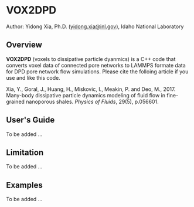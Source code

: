# VOX2DPD


Author: Yidong Xia, Ph.D. (yidong.xia@inl.gov), Idaho National Laboratory

## Overview

**VOX2DPD** (voxels to dissipative particle dyanmics) is a C++ code that converts voxel data of connected pore networks to LAMMPS formate data for DPD pore network flow simulations. Please cite the folloing article if you use and like this code.

Xia, Y., Goral, J., Huang, H., Miskovic, I., Meakin, P. and Deo, M., 2017. Many-body dissipative particle dynamics modeling of fluid flow in fine-grained nanoporous shales. *Physics of Fluids*, 29(5), p.056601.

## User's Guide

To be added ...

## Limitation

To be added ...

## Examples

To be added ...